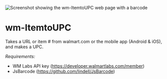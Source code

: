 ![Screenshot showing the wm-ItemtoUPC web page with a barcode](https://uc2e63f2545a4497233a1b2db572.dl.dropboxusercontent.com/cd/0/get/AUsDp9NppcVy8Uq86QlUSemKECOudfAWitzPWGmnvbZbT0Blucf3TxJzxqlpEY-FrJo_NHJ76_baJjdacAzX7Xqbi9E9X-qcRqr_LvTlzO2XeaAq2_oTDQktcpWZNv1YhQMyXLPOmBqTocPwBbOkT_JG6PYiAneI1nEFG9qTx42QQc2VpNBeaELD8ppf0-YHho4/file?dl=1)

# wm-ItemtoUPC
Takes a URL or item # from walmart.com or the mobile app (Android & iOS), and makes a UPC.

*Requirements:*
- WM Labs API key (https://developer.walmartlabs.com/member)
- JsBarcode (https://github.com/lindell/JsBarcode)

